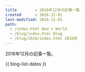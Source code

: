 ```yaml
---
title        : 2016年12月の記事一覧
created      : 2016-12-01
last-modified: 2016-12-01
path:
  - /index.html Neo's World
  - /blog/index.html Blog
  - /blog/2016/index.html 2016年
---
```


2016年12月の記事一覧。

{{ blog-list-dates }}
